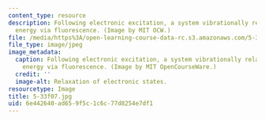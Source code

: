 ```yaml
---
content_type: resource
description: Following electronic excitation, a system vibrationally relaxes and releases
  energy via fluorescence. (Image by MIT OCW.)
file: /media/https%3A/open-learning-course-data-rc.s3.amazonaws.com/5-33-advanced-chemical-experimentation-and-instrumentation-fall-2007/6e442640ad659f5c1c6c77d8254e7df1_5-33f07.jpg
file_type: image/jpeg
image_metadata:
  caption: Following electronic excitation, a system vibrationally relaxes and releases
    energy via fluorescence. (Image by MIT OpenCourseWare.)
  credit: ''
  image-alt: Relaxation of electronic states.
resourcetype: Image
title: 5-33f07.jpg
uid: 6e442640-ad65-9f5c-1c6c-77d8254e7df1
---
```

